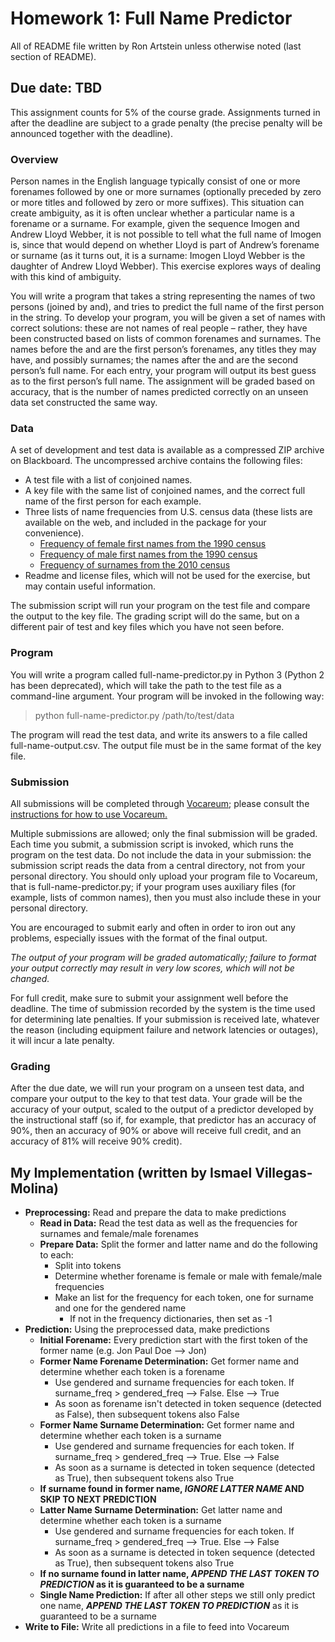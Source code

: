 # Homework 1: Full Name Predictor
All of README file written by Ron Artstein unless otherwise noted (last section of README).
## Due date: TBD
This assignment counts for 5% of the course grade. Assignments turned in after the deadline are subject to a grade 
penalty (the precise penalty will be announced together with the deadline).

### Overview
Person names in the English language typically consist of one or more forenames followed by one or more surnames 
(optionally preceded by zero or more titles and followed by zero or more suffixes). This situation can create ambiguity, 
as it is often unclear whether a particular name is a forename or a surname. For example, given the sequence Imogen and 
Andrew Lloyd Webber, it is not possible to tell what the full name of Imogen is, since that would depend on whether 
Lloyd is part of Andrew’s forename or surname (as it turns out, it is a surname: Imogen Lloyd Webber is the daughter of 
Andrew Lloyd Webber). This exercise explores ways of dealing with this kind of ambiguity.

You will write a program that takes a string representing the names of two persons (joined by and), and tries to predict 
the full name of the first person in the string. To develop your program, you will be given a set of names with correct 
solutions: these are not names of real people – rather, they have been constructed based on lists of common forenames 
and surnames. The names before the and are the first person’s forenames, any titles they may have, and possibly surnames; 
the names after the and are the second person’s full name. For each entry, your program will output its best guess as to 
the first person’s full name. The assignment will be graded based on accuracy, that is the number of names predicted 
correctly on an unseen data set constructed the same way.

### Data
A set of development and test data is available as a compressed ZIP archive on Blackboard. The uncompressed archive 
contains the following files:
* A test file with a list of conjoined names.
* A key file with the same list of conjoined names, and the correct full name of the first person for each example.
* Three lists of name frequencies from U.S. census data (these lists are available on the web, and included in the 
package for your convenience).
    * [Frequency of female first names from the 1990 census](https://www2.census.gov/topics/genealogy/1990surnames/dist.female.first)
    * [Frequency of male first names from the 1990 census](https://www2.census.gov/topics/genealogy/1990surnames/dist.male.first)
    * [Frequency of surnames from the 2010 census](https://www2.census.gov/topics/genealogy/2010surnames/names.zip)
* Readme and license files, which will not be used for the exercise, but may contain useful information.

The submission script will run your program on the test file and compare the output to the key file. The grading script 
will do the same, but on a different pair of test and key files which you have not seen before.

### Program
You will write a program called full-name-predictor.py in Python 3 (Python 2 has been deprecated), which will take the 
path to the test file as a command-line argument. Your program will be invoked in the following way:

> python full-name-predictor.py /path/to/test/data

The program will read the test data, and write its answers to a file called full-name-output.csv. The output file must 
be in the same format of the key file.

### Submission
All submissions will be completed through [Vocareum](https://labs.vocareum.com/main/main.php); please consult the 
[instructions for how to use Vocareum.](http://ron.artstein.org/csci544-2020-08/Student-Help-Vocareum.pdf)

Multiple submissions are allowed; only the final submission will be graded. Each time you submit, a submission script is 
invoked, which runs the program on the test data. Do not include the data in your submission: the submission script 
reads the data from a central directory, not from your personal directory. You should only upload your program file to 
Vocareum, that is full-name-predictor.py; if your program uses auxiliary files (for example, lists of common names), 
then you must also include these in your personal directory.

You are encouraged to submit early and often in order to iron out any problems, especially issues with the format of the 
final output.

_The output of your program will be graded automatically; failure to format your output correctly may result in very low 
scores, which will not be changed._

For full credit, make sure to submit your assignment well before the deadline. The time of submission recorded by the 
system is the time used for determining late penalties. If your submission is received late, whatever the reason 
(including equipment failure and network latencies or outages), it will incur a late penalty.

### Grading
After the due date, we will run your program on a unseen test data, and compare your output to the key to that test 
data. Your grade will be the accuracy of your output, scaled to the output of a predictor developed by the instructional 
staff (so if, for example, that predictor has an accuracy of 90%, then an accuracy of 90% or above will receive full 
credit, and an accuracy of 81% will receive 90% credit).

## My Implementation (written by Ismael Villegas-Molina)
* **Preprocessing:** Read and prepare the data to make predictions
    * **Read in Data:** Read the test data as well as the frequencies for surnames and female/male forenames
    * **Prepare Data:** Split the former and latter name and do the following to each:
        * Split into tokens
        * Determine whether forename is female or male with female/male frequencies
        * Make an list for the frequency for each token, one for surname and one for the gendered name
            * If not in the frequency dictionaries, then set as -1
* **Prediction:** Using the preprocessed data, make predictions
    * **Initial Forename:** Every prediction start with the first token of the former name (e.g. Jon Paul Doe --> Jon)
    * **Former Name Forename Determination:** Get former name and determine whether each token is a forename
        * Use gendered and surname frequencies for each token. If surname_freq > gendered_freq --> False. Else --> True
        * As soon as forename isn't detected in token sequence (detected as False), then subsequent tokens also False
    * **Former Name Surname Determination:** Get former name and determine whether each token is a surname
        * Use gendered and surname frequencies for each token. If surname_freq > gendered_freq --> True. Else --> False
        * As soon as a surname is detected in token sequence (detected as True), then subsequent tokens also True
    * **If surname found in former name, _IGNORE LATTER NAME_ AND SKIP TO NEXT PREDICTION**
    * **Latter Name Surname Determination:** Get latter name and determine whether each token is a surname
        * Use gendered and surname frequencies for each token. If surname_freq > gendered_freq --> True. Else --> False
        * As soon as a surname is detected in token sequence (detected as True), then subsequent tokens also True
    * **If no surname found in latter name, _APPEND THE LAST TOKEN TO PREDICTION_ as it is guaranteed to be a surname**
    * **Single Name Prediction:** If after all other steps we still only predict one name, **_APPEND THE LAST TOKEN TO 
    PREDICTION_** as it is guaranteed to be a surname
* **Write to File:** Write all predictions in a file to feed into Vocareum